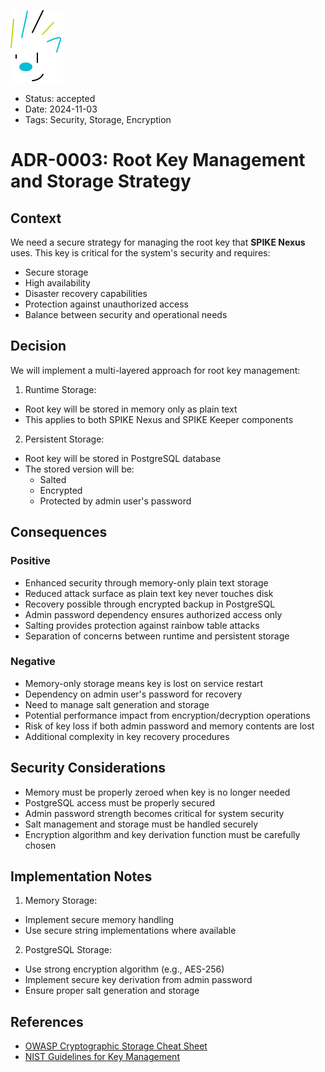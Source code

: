 ![SPIKE](../assets/spike-banner.png)

- Status: accepted
- Date: 2024-11-03
- Tags: Security, Storage, Encryption

# ADR-0003: Root Key Management and Storage Strategy

## Context
We need a secure strategy for managing the root key that **SPIKE Nexus**
uses. This key is critical for the system's security and requires:

- Secure storage
- High availability
- Disaster recovery capabilities
- Protection against unauthorized access
- Balance between security and operational needs

## Decision

We will implement a multi-layered approach for root key management:

1. Runtime Storage:
  - Root key will be stored in memory only as plain text
  - This applies to both SPIKE Nexus and SPIKE Keeper components

2. Persistent Storage:
  - Root key will be stored in PostgreSQL database
  - The stored version will be:
    - Salted
    - Encrypted
    - Protected by admin user's password

## Consequences

### Positive
- Enhanced security through memory-only plain text storage
- Reduced attack surface as plain text key never touches disk
- Recovery possible through encrypted backup in PostgreSQL
- Admin password dependency ensures authorized access only
- Salting provides protection against rainbow table attacks
- Separation of concerns between runtime and persistent storage

### Negative
- Memory-only storage means key is lost on service restart
- Dependency on admin user's password for recovery
- Need to manage salt generation and storage
- Potential performance impact from encryption/decryption operations
- Risk of key loss if both admin password and memory contents are lost
- Additional complexity in key recovery procedures

## Security Considerations
- Memory must be properly zeroed when key is no longer needed
- PostgreSQL access must be properly secured
- Admin password strength becomes critical for system security
- Salt management and storage must be handled securely
- Encryption algorithm and key derivation function must be carefully chosen

## Implementation Notes
1. Memory Storage:
  - Implement secure memory handling
  - Use secure string implementations where available

2. PostgreSQL Storage:
  - Use strong encryption algorithm (e.g., AES-256)
  - Implement secure key derivation from admin password
  - Ensure proper salt generation and storage

## References

- [OWASP Cryptographic Storage Cheat Sheet](https://cheatsheetseries.owasp.org/cheatsheets/Cryptographic_Storage_Cheat_Sheet.html)
- [NIST Guidelines for Key Management](https://csrc.nist.gov/projects/key-management/key-management-guidelines)

